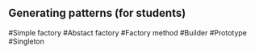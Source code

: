 ## Generating patterns (for students)
#Simple factory
#Abstact factory
#Factory method
#Builder
#Prototype
#Singleton
